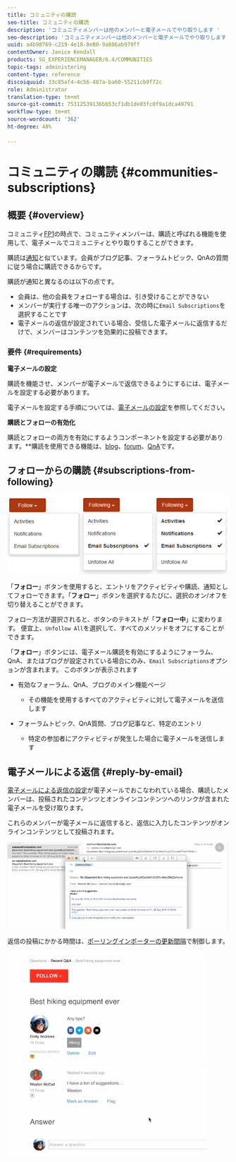 ```yaml
---
title: コミュニティの購読
seo-title: コミュニティの購読
description: 'コミュニティメンバーは他のメンバーと電子メールでやり取りします '
seo-description: 'コミュニティメンバーは他のメンバーと電子メールでやり取りします '
uuid: a4b98769-c219-4e18-8e80-9a806ab979ff
contentOwner: Janice Kendall
products: SG_EXPERIENCEMANAGER/6.4/COMMUNITIES
topic-tags: administering
content-type: reference
discoiquuid: 33c85af4-4c56-487a-ba60-55211cb9f72c
role: Administrator
translation-type: tm+mt
source-git-commit: 75312539136bb53cf1db1de03fc0f9a1dca49791
workflow-type: tm+mt
source-wordcount: '362'
ht-degree: 48%

---
```



# コミュニティの購読 {#communities-subscriptions}

## 概要 {#overview}

コミュニティ[FP1](deploy-communities.md#latestfeaturepack)の時点で、コミュニティメンバーは、購読と呼ばれる機能を使用して、電子メールでコミュニティとやり取りすることができます。

購読は[通知](notifications.md)と似ています。会員がブログ記事、フォーラムトピック、QnAの質問に従う場合に購読できるからです。

購読が通知と異なるのは以下の点です。

* 会員は、他の会員をフォローする場合は、引き受けることができない
* メンバーが実行する唯一のアクションは、次の時に`Email Subscriptions`を選択することです
* 電子メールの返信が設定されている場合、受信した電子メールに返信するだけで、メンバーはコンテンツを効果的に投稿できます。

### 要件 {#requirements}

**電子メールの設定**

購読を機能させ、メンバーが電子メールで返信できるようにするには、電子メールを設定する必要があります。

電子メールを設定する手順については、[電子メールの設定](email.md)を参照してください。

**購読とフォローの有効化**

購読とフォローの両方を有効にするようコンポーネントを設定する必要があります。**&#x200B;購読を使用できる機能は、[blog](blog-feature.md)、[forum](forum.md)、[QnA](working-with-qna.md)です。

## フォローからの購読 {#subscriptions-from-following}

![chlimage_1-5](assets/chlimage_1-5.png)

「**フォロー**」ボタンを使用すると、エントリをアクティビティや購読、通知としてフォローできます。「**フォロー**」ボタンを選択するたびに、選択のオン/オフを切り替えることができます。

フォロー方法が選択されると、ボタンのテキストが「**フォロー中**」に変わります。 便宜上、`Unfollow All`を選択して、すべてのメソッドをオフにすることができます。

「**フォロー**」ボタンには、電子メール購読を有効にするようにフォーラム、QnA、またはブログが設定されている場合にのみ、`Email Subscriptions`オプションが含まれます。 このボタンが表示されます

* 有効なフォーラム、QnA、ブログのメイン機能ページ

   * その機能を使用するすべてのアクティビティに対して電子メールを送信します

* フォーラムトピック、QnA質問、ブログ記事など、特定のエントリ

   * 特定の参加者にアクティビティが発生した場合に電子メールを送信します

## 電子メールによる返信 {#reply-by-email}

[電子メールによる返信の設定](email.md#configure-polling-importer)が電子メールでおこなわれている場合、購読したメンバーは、投稿されたコンテンツとオンラインコンテンツへのリンクが含まれた電子メールを受け取ります。

これらのメンバーが電子メールに返信すると、返信に入力したコンテンツがオンラインコンテンツとして投稿されます。

![chlimage_1-6](assets/chlimage_1-6.png)

返信の投稿にかかる時間は、[ポーリングインポーターの更新間隔](email.md#configure-polling-importer)で制御します。

![chlimage_1-7](assets/chlimage_1-7.png)

